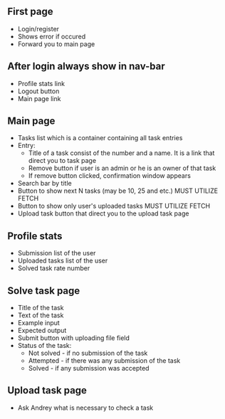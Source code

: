 ## First page
- Login/register
- Shows error if occured
- Forward you to main page

## After login always show in nav-bar
- Profile stats link
- Logout button
- Main page link

## Main page
- Tasks list which is a container containing all task entries
- Entry:
    - Title of a task consist of the number and a name. It is a link that direct you to task page
    - Remove button if user is an admin or he is an owner of that task
    - If remove button clicked, confirmation window appears
- Search bar by title
- Button to show next N tasks (may be 10, 25 and etc.) MUST UTILIZE FETCH
- Button to show only user's uploaded tasks MUST UTILIZE FETCH
- Upload task button that direct you to the upload task page

## Profile stats
- Submission list of the user
- Uploaded tasks list of the user
- Solved task rate number

## Solve task page
- Title of the task
- Text of the task
- Example input
- Expected output
- Submit button with uploading file field
- Status of the task:
    - Not solved - if no submission of the task
    - Attempted - if there was any submission of the task
    - Solved - if any submission was accepted

## Upload task page
- Ask Andrey what is necessary to check a task
